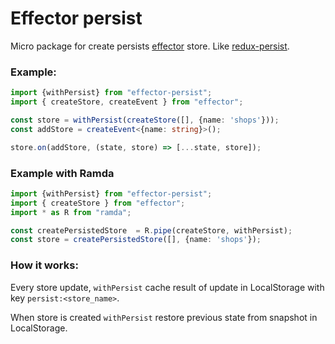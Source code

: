 # Effector persist
Micro package for create persists [effector](http://effector.now.sh) store. Like [redux-persist](https://github.com/rt2zz/redux-persist).

### Example:
```typescript
import {withPersist} from "effector-persist";
import { createStore, createEvent } from "effector";

const store = withPersist(createStore([], {name: 'shops'}));
const addStore = createEvent<{name: string}>();

store.on(addStore, (state, store) => [...state, store]);
```
### Example with Ramda
```typescript
import {withPersist} from "effector-persist";
import { createStore } from "effector";
import * as R from "ramda";

const createPersistedStore  = R.pipe(createStore, withPersist);
const store = createPersistedStore([], {name: 'shops'});
``` 

### How it works:
Every store update, `withPersist` cache result of update in LocalStorage with key `persist:<store_name>`.

When store is created `withPersist` restore previous state from snapshot in LocalStorage. 
